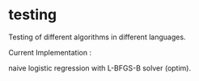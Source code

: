 testing
=========

Testing of different algorithms in different languages.

Current Implementation :


naive logistic regression with L-BFGS-B solver (optim).
